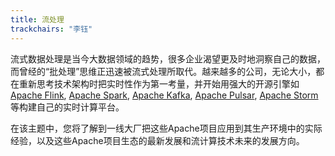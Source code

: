 ```yaml
---
title: 流处理
trackchairs: "李钰"
---
```

流式数据处理是当今大数据领域的趋势，很多企业渴望更及时地洞察自己的数据，而曾经的“批处理”思维正迅速被流式处理所取代。越来越多的公司，无论大小，都在重新思考技术架构时把实时性作为第一考量，并开始用强大的开源引擎如[Apache Flink](https://flink.apache.org/), [Apache Spark](https://spark.apache.org/), [Apache Kafka](https://kafka.apache.org/), [Apache Pulsar](https://pulsar.apache.org/), [Apache Storm](https://storm.apache.org/)等构建自己的实时计算平台。

在该主题中，您将了解到一线大厂把这些Apache项目应用到其生产环境中的实际经验，以及这些Apache项目生态的最新发展和流计算技术未来的发展方向。
